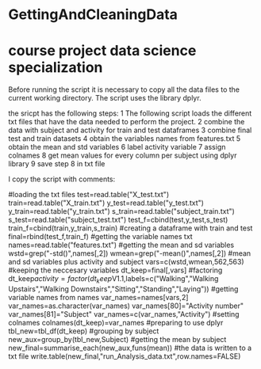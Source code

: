 GettingAndCleaningData
======================

course project data science specialization
=============================================

Before running the script it is necessary to copy all the data files to the current working directory.
The script uses the library dplyr.

the sricpt has the following steps:
1 The following script loads the different txt files that have the data needed to perform the project.
2 combine the data with subject and activity for train and test dataframes
3 combine final test and train datasets
4 obtain the variables names from features.txt
5 obtain the mean and std variables
6 label activity variable
7 assign colnames
8 get mean values for every column per subject using dplyr library
9 save step 8 in txt file

I copy the script with comments:

#loading the txt files
test=read.table("X_test.txt")
train=read.table("X_train.txt")
y_test=read.table("y_test.txt")
y_train=read.table("y_train.txt")
s_train=read.table("subject_train.txt")
s_test=read.table("subject_test.txt")
test_f=cbind(test,y_test,s_test)
train_f=cbind(train,y_train,s_train)
#creating a dataframe with train and test
final=rbind(test_f,train_f)
#getting the variable names txt
names=read.table("features.txt")
#getting the mean and sd variables
wstd=grep("-std()",names[,2])
wmean=grep("-mean()",names[,2])
#mean and sd variables plus activity and subject
vars=c(wstd,wmean,562,563)
#keeping the neccesary variables
dt_keep=final[,vars]
#factoring
dt_keep$activity=factor(dt_keep$V1.1,labels=c("Walking","Walking Upstairs","Walking Downstairs","Sitting","Standing","Laying"))
#getting variable names from names
var_names=names[vars,2]
var_names=as.character(var_names)
var_names[80]="Activity number"
var_names[81]="Subject"
var_names=c(var_names,"Activity")
#setting colnames
colnames(dt_keep)=var_names
#preparing to use dplyr
tbl_new=tbl_df(dt_keep)
#grouping by subject
new_aux=group_by(tbl_new,Subject)
#getting the mean by subject
new_final=summarise_each(new_aux,funs(mean))
#the data is written to a txt file
write.table(new_final,"run_Analysis_data.txt",row.names=FALSE)